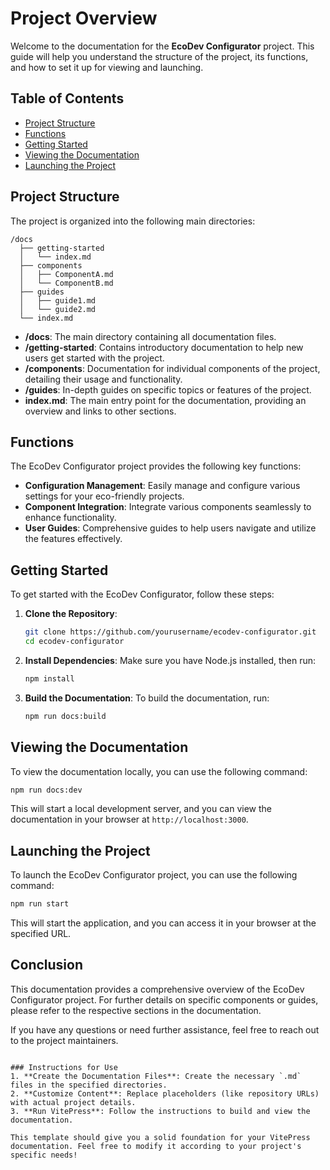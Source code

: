 # Project Overview

Welcome to the documentation for the **EcoDev Configurator** project. This guide will help you understand the structure of the project, its functions, and how to set it up for viewing and launching.

## Table of Contents

- [Project Structure](#project-structure)
- [Functions](#functions)
- [Getting Started](#getting-started)
- [Viewing the Documentation](#viewing-the-documentation)
- [Launching the Project](#launching-the-project)

## Project Structure

The project is organized into the following main directories:

```
/docs
  ├── getting-started
  │   └── index.md
  ├── components
  │   ├── ComponentA.md
  │   └── ComponentB.md
  ├── guides
  │   ├── guide1.md
  │   └── guide2.md
  └── index.md
```

- **/docs**: The main directory containing all documentation files.
- **/getting-started**: Contains introductory documentation to help new users get started with the project.
- **/components**: Documentation for individual components of the project, detailing their usage and functionality.
- **/guides**: In-depth guides on specific topics or features of the project.
- **index.md**: The main entry point for the documentation, providing an overview and links to other sections.

## Functions

The EcoDev Configurator project provides the following key functions:

- **Configuration Management**: Easily manage and configure various settings for your eco-friendly projects.
- **Component Integration**: Integrate various components seamlessly to enhance functionality.
- **User Guides**: Comprehensive guides to help users navigate and utilize the features effectively.

## Getting Started

To get started with the EcoDev Configurator, follow these steps:

1. **Clone the Repository**: 
   ```bash
   git clone https://github.com/yourusername/ecodev-configurator.git
   cd ecodev-configurator
   ```

2. **Install Dependencies**: 
   Make sure you have Node.js installed, then run:
   ```bash
   npm install
   ```

3. **Build the Documentation**: 
   To build the documentation, run:
   ```bash
   npm run docs:build
   ```

## Viewing the Documentation

To view the documentation locally, you can use the following command:

```bash
npm run docs:dev
```

This will start a local development server, and you can view the documentation in your browser at `http://localhost:3000`.

## Launching the Project

To launch the EcoDev Configurator project, you can use the following command:

```bash
npm run start
```

This will start the application, and you can access it in your browser at the specified URL.

## Conclusion

This documentation provides a comprehensive overview of the EcoDev Configurator project. For further details on specific components or guides, please refer to the respective sections in the documentation.

If you have any questions or need further assistance, feel free to reach out to the project maintainers.
```

### Instructions for Use
1. **Create the Documentation Files**: Create the necessary `.md` files in the specified directories.
2. **Customize Content**: Replace placeholders (like repository URLs) with actual project details.
3. **Run VitePress**: Follow the instructions to build and view the documentation.

This template should give you a solid foundation for your VitePress documentation. Feel free to modify it according to your project's specific needs!